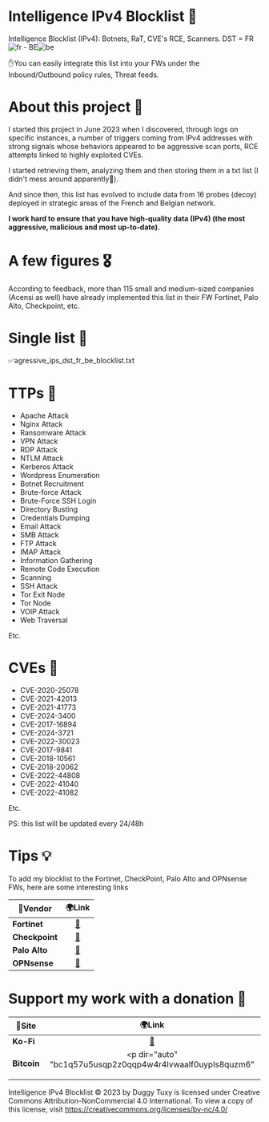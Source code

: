 # Intelligence IPv4 Blocklist 🧱

Intelligence Blocklist (IPv4): Botnets, RaT, CVE's RCE, Scanners. DST = FR![fr](https://github.com/user-attachments/assets/32761f6d-9980-4dbc-bc90-3a1076ea3891) - BE![be](https://github.com/user-attachments/assets/b1ecb2d5-4358-4c80-8469-d84a4ff0ded8)

✋You can easily integrate this list into your FWs under the Inbound/Outbound policy rules, Threat feeds.

# About this project 🧪

I started this project in June 2023 when I discovered, through logs on specific instances, a number of triggers coming from IPv4 addresses with strong signals whose behaviors appeared to be aggressive scan ports, RCE attempts linked to highly exploited CVEs.

I started retrieving them, analyzing them and then storing them in a txt list (I didn't mess around apparently🤣).

And since then, this list has evolved to include data from 16 probes (decoy) deployed in strategic areas of the French and Belgian network.

**I work hard to ensure that you have high-quality data (IPv4) (the most aggressive, malicious and most up-to-date).**

# A few figures 🎖️

According to feedback, more than 115 small and medium-sized companies (Acensi as well) have already implemented this list in their FW Fortinet, Palo Alto, Checkpoint, etc.

# Single list 📄

✅agressive_ips_dst_fr_be_blocklist.txt

# TTPs 🐞

- Apache Attack
- Nginx Attack
- Ransomware Attack
- VPN Attack
- RDP Attack
- NTLM Attack
- Kerberos Attack
- Wordpress Enumeration
- Botnet Recruitment
- Brute-force Attack
- Brute-Force SSH Login
- Directory Busting
- Credentials Dumping
- Email Attack
- SMB Attack
- FTP Attack
- IMAP Attack
- Information Gathering
- Remote Code Execution
- Scanning
- SSH Attack
- Tor Exit Node
- Tor Node
- VOIP Attack
- Web Traversal

Etc.

# CVEs 🔩

- CVE-2020-25078
- CVE-2021-42013
- CVE-2021-41773
- CVE-2024-3400
- CVE-2017-16894
- CVE-2024-3721
- CVE-2022-30023
- CVE-2017-9841
- CVE-2018-10561
- CVE-2018-20062
- CVE-2022-44808
- CVE-2022-41040
- CVE-2022-41082

Etc.

PS: this list will be updated every 24/48h

# Tips 💡

To add my blocklist to the Fortinet, CheckPoint, Palo Alto and OPNsense FWs, here are some interesting links

| 🧱**Vendor** | 🌍**Link** |
|---|---|
| **Fortinet** | <div align="center"><a href="https://docs.fortinet.com/document/fortigate/7.2.0/administration-guide/891236">🔗</a></div> |
| **Checkpoint** | <div align="center"><a href="https://sc1.checkpoint.com/documents/R80.20SP/WebAdminGuides/EN/CP_R80.20SP_Maestro_AdminGuide/Topics-Maestro-AG/IP-Block-Feature.htm">🔗</a></div> |
| **Palo Alto** | <div align="center"><a href="https://docs.paloaltonetworks.com/pan-os/10-2/pan-os-admin/policy/use-an-external-dynamic-list-in-policy/configure-the-firewall-to-access-an-external-dynamic-list">🔗</a></div> |
| **OPNsense** | <div align="center"><a href="https://slash-root.fr/opnsense-block-malicious-ips/">🔗</a></div> |

# Support my work with a donation 🙏

| 📍**Site** | 🌍**Link** |
|---|---|
| **Ko-Fi** | <div align="center"><a href="https://ko-fi.com/laurentmduggytuxy">🔗</a></div> |
| **Bitcoin** | <div align="center"><p dir="auto" "bc1q57u5usqp2z0qqp4w4r4lvwaalf0uypls8quzm6"</p></div>

Intelligence IPv4 Blocklist © 2023 by Duggy Tuxy is licensed under Creative Commons Attribution-NonCommercial 4.0 International. To view a copy of this license, visit https://creativecommons.org/licenses/by-nc/4.0/
